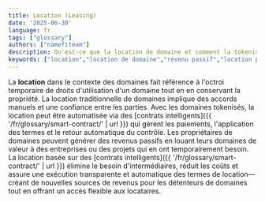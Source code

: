 ```yaml
---
title: Location (Leasing)
date: '2025-06-30'
language: fr
tags: ["glossary"]
authors: ["namefiteam"]
description: Qu'est-ce que la location de domaine et comment la tokenisation permet-elle de nouveaux modèles de location ?
keywords: ["location","location de domaine","revenu passif","location par contrat intelligent","paiements automatisés"]
---
```


La **location** dans le contexte des domaines fait référence à l'octroi temporaire de droits d'utilisation d'un domaine tout en en conservant la propriété. La location traditionnelle de domaines implique des accords manuels et une confiance entre les parties. Avec les domaines tokenisés, la location peut être automatisée via des [contrats intelligents]({{ '/fr/glossary/smart-contract/' | url }}) qui gèrent les paiements, l'application des termes et le retour automatique du contrôle. Les propriétaires de domaines peuvent générer des revenus passifs en louant leurs domaines de valeur à des entreprises ou des projets qui en ont temporairement besoin. La location basée sur des [contrats intelligents]({{ '/fr/glossary/smart-contract/' | url }}) élimine le besoin d'intermédiaires, réduit les coûts et assure une exécution transparente et automatique des termes de location—créant de nouvelles sources de revenus pour les détenteurs de domaines tout en offrant un accès flexible aux locataires.